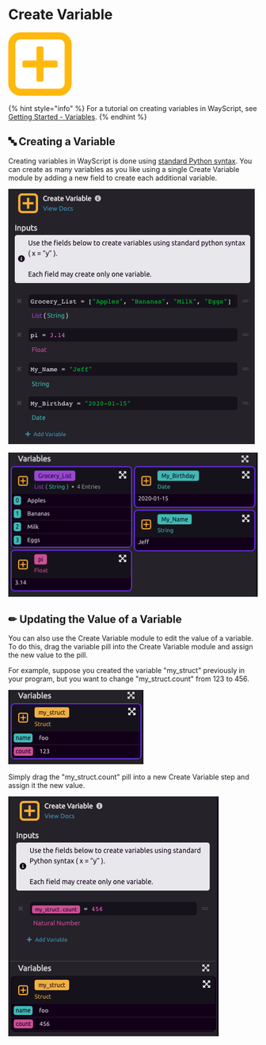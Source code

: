 # Create Variable

![Create a variable.](../../.gitbook/assets/create_var.png)

{% hint style="info" %}
For a tutorial on creating variables in WayScript, see [Getting Started - Variables](../../getting_started/variables.md).
{% endhint %}

## 🔤 **Creating a Variable**

Creating variables in WayScript is done using [standard Python syntax](https://www.learnpython.org/en/Variables_and_Types). You can create as many variables as you like using a single Create Variable module by adding a new field to create each additional variable.

![Create variables by clicking &quot;+ Add Variable&quot; and assigning the variable&apos;s value to the variable&apos;s name.](../../.gitbook/assets/screen-shot-2020-01-15-at-1.27.56-pm.png)

![The type of each variable will be inferred and the variables will be created for use later in your script.](../../.gitbook/assets/screen-shot-2020-01-15-at-1.28.56-pm.png)

## ✏ Updating the Value of a Variable

You can also use the Create Variable module to edit the value of a variable. To do this, drag the variable pill into the Create Variable module and assign the new value to the pill.

For example, suppose you created the variable "my\_struct" previously in your program, but you want to change "my\_struct.count" from 123 to 456.

![](../../.gitbook/assets/screen-shot-2020-01-15-at-2.06.28-pm.png)

Simply drag the "my\_struct.count" pill into a new Create Variable step and assign it the new value.

![Updating a variable value using the Create Variable module.](../../.gitbook/assets/screen-shot-2020-01-15-at-2.08.02-pm.png)

